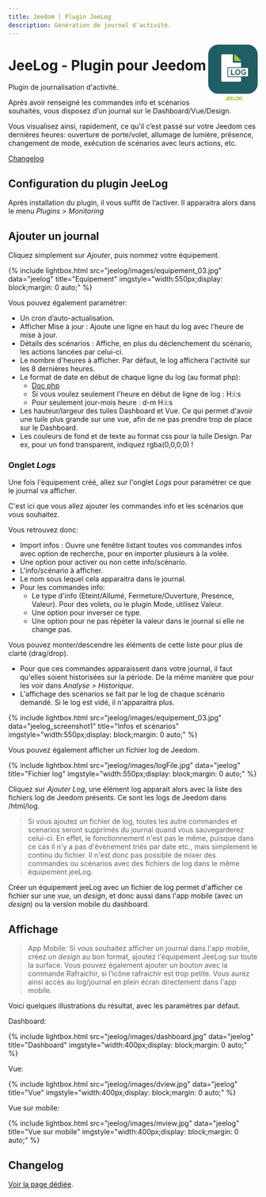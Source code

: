 ```yaml
---
title: Jeedom | Plugin JeeLog
description: Génération de journal d'activité.
---
```


<img align="right" src="../images/jeelog_icon.png" width="100">

# JeeLog - Plugin pour Jeedom

Plugin de journalisation d'activité.

Après avoir renseigné les commandes info et scénarios souhaités, vous disposez d’un journal sur le Dashboard/Vue/Design.

Vous visualisez ainsi, rapidement, ce qu’il c’est passé sur votre Jeedom ces dernières heures: ouverture de porte/volet, allumage de lumière, présence, changement de mode, exécution de scénarios avec leurs actions, etc.

[Changelog](changelog.md)<br />

## Configuration du plugin JeeLog

Après installation du plugin, il vous suffit de l’activer.
Il apparaitra alors dans le menu *Plugins > Monitoring*

## Ajouter un journal
Cliquez simplement sur *Ajouter*, puis nommez votre équipement.

{% include lightbox.html src="jeelog/images/equipement_03.jpg" data="jeelog" title="Equipement" imgstyle="width:550px;display: block;margin: 0 auto;" %}

Vous pouvez également paramétrer:
- Un cron d’auto-actualisation.
- Afficher Mise à jour : Ajoute une ligne en haut du log avec l'heure de mise à jour.
- Détails des scénarios : Affiche, en plus du déclenchement du scénario, les actions lancées par celui-ci.
- Le nombre d'heures à afficher. Par défaut, le log affichera l'activité sur les 8 dernières heures.
- Le format de date en début de chaque ligne du log (au format php):
    - [Doc php](http://php.net/manual/fr/function.date.php)
    - Si vous voulez seulement l'heure en début de ligne de log : H:i:s
    - Pour seulement jour-mois heure : d-m H:i:s
- Les hauteur/largeur des tuiles Dashboard et Vue. Ce qui permet d'avoir une tuile plus grande sur une vue, afin de ne pas prendre trop de place sur le Dashboard.
- Les couleurs de fond et de texte au format css pour la tuile Design. Par ex, pour un fond transparent, indiquez rgba(0,0,0,0) !

### Onglet *Logs*

Une fois l'équipement créé, allez sur l'onglet *Logs* pour paramétrer ce que le journal va afficher.

C'est ici que vous allez ajouter les commandes info et les scénarios que vous souhaitez.

Vous retrouvez donc:
- Import infos : Ouvre une fenêtre listant toutes vos commandes infos avec option de recherche, pour en importer plusieurs à la volée.
- Une option pour activer ou non cette info/scénario.
- L'info/scénario à afficher.
- Le nom sous lequel cela apparaitra dans le journal.
- Pour les commandes info:
  - Le type d'info (Eteint/Allumé, Fermeture/Ouverture, Presence, Valeur). Pour des volets, ou le plugin Mode, utilisez Valeur.
  - Une option pour inverser ce type.
  - Une option pour ne pas répéter la valeur dans le journal si elle ne change pas.

Vous pouvez monter/descendre les éléments de cette liste pour plus de clarté (drag/drop).

- Pour que ces commandes apparaissent dans votre journal, il faut qu'elles soient historisées sur la période. De la même manière que pour les voir dans *Analyse > Historique*.
- L'affichage des scénarios se fait par le log de chaque scénario demandé. Si le log est vidé, il n'apparaitra plus.

{% include lightbox.html src="jeelog/images/equipement_03.jpg" data="jeelog_screenshot1" title="Infos et scénarios" imgstyle="width:550px;display: block;margin: 0 auto;" %}

Vous pouvez également afficher un fichier log de Jeedom.

{% include lightbox.html src="jeelog/images/logFile.jpg" data="jeelog" title="Fichier log" imgstyle="width:550px;display: block;margin: 0 auto;" %}

Cliquez sur *Ajouter Log*, une élément log apparait alors avec la liste des fichiers log de Jeedom présents. Ce sont les logs de Jeedom dans /html/log.

>Si vous ajoutez un fichier de log, toutes les autre commandes et scenarios seront supprimés du journal quand vous sauvegarderez celui-ci. En effet, le fonctionnement n'est pas le même, puisque dans ce cas il n'y a pas d'évènement triés par date etc., mais simplement le continu du fichier. Il n'est donc pas possible de mixer des commandes ou scénarios avec des fichiers de log dans le même équipement jeeLog.

Créer un équipement jeeLog avec un fichier de log permet d'afficher ce fichier sur une *vue*, un *design*, et donc aussi dans l'app mobile (avec un *design*) ou la version mobile du dashboard.

## Affichage

>App Mobile: Si vous souhaitez afficher un journal dans l'app mobile, créez un *design* au bon format, ajoutez l'équipement JeeLog sur toute la surface. Vous pouvez également ajouter un bouton avec la commande Rafraichir, si l’icône rafraichir est trop petite. Vous aurez ainsi accès au log/journal en plein écran directement dans l'app mobile.

Voici quelques illustrations du résultat, avec les paramètres par défaut.

Dashboard:

{% include lightbox.html src="jeelog/images/dashboard.jpg" data="jeelog" title="Dashboard" imgstyle="width:400px;display: block;margin: 0 auto;" %}

Vue:

{% include lightbox.html src="jeelog/images/dview.jpg" data="jeelog" title="Vue" imgstyle="width:400px;display: block;margin: 0 auto;" %}

Vue sur mobile:

{% include lightbox.html src="jeelog/images/mview.jpg" data="jeelog" title="Vue sur mobile" imgstyle="width:400px;display: block;margin: 0 auto;" %}


## Changelog

[Voir la page dédiée](changelog.md).

